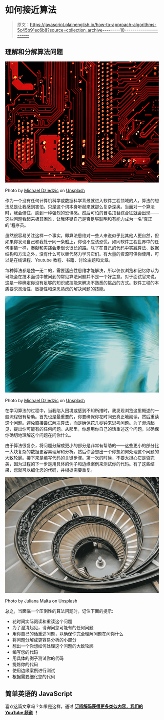 # 如何接近算法

> 原文：<https://javascript.plainenglish.io/how-to-approach-algorithms-5c45b91ec6b8?source=collection_archive---------10----------------------->

## 理解和分解算法问题

![](img/9d0bf0cc514b23385dc323e49be3d49e.png)

Photo by [Michael Dziedzic](https://unsplash.com/@lazycreekimages?utm_source=unsplash&utm_medium=referral&utm_content=creditCopyText) on [Unsplash](https://unsplash.com/s/photos/algorithm?utm_source=unsplash&utm_medium=referral&utm_content=creditCopyText)

作为一个没有任何计算机科学或数据科学背景就进入软件工程领域的人，算法的想法总是让我感到害怕。只是这个词本身听起来就那么复杂深奥。当面对一个算法时，我会僵住，感到一种强烈的恐惧感。然后可怕的冒名顶替综合征就会出现——这些问题看起来极其困难，让我怀疑自己是否足够聪明和有能力成为一名“真正的”程序员。

虽然很容易关注这样一个事实，即算法思维对一些人来说似乎比其他人更自然，但如果你发现自己和我处于同一条船上，你也不应该恐慌。如同软件工程世界中的任何事情一样，奉献和实践会走很长很长的路。除了在自己的代码中实践算法、数据结构和方法之外，没有什么可以替代努力学习它们。有大量的资源可供你使用，可以是在线课程、Youtube 教程、书籍、讨论主题和文章。

每种算法都是独一无二的，需要适应性思维才能解决，所以仅仅浏览和记忆你认为可能会在技术面试中被问到的常见算法问题并不是一个好主意。对于面试官来说，这是一种确定你没有足够的知识或技能来解决不熟悉的挑战的方式。软件工程的本质要求灵活性、敏捷性和深思熟虑的解决问题的技能。

![](img/94f5540d92c7beab9cd082ba2efc3644.png)

Photo by [Michael Dziedzic](https://unsplash.com/@lazycreekimages?utm_source=unsplash&utm_medium=referral&utm_content=creditCopyText) on [Unsplash](https://unsplash.com/s/photos/algorithm?utm_source=unsplash&utm_medium=referral&utm_content=creditCopyText)

在学习算法的过程中，当我陷入困境或感到不知所措时，我发现浏览这里概述的一般流程很有帮助。首先也是最重要的，你要确保你花时间去真正地阅读，然后重读这个问题。避免直接尝试解决算法，而是确保花几秒钟来思考问题。为了澄清起见，提出你可能有的任何问题。从那里，你想用你自己的话重述这个问题，以确保你确切地理解这个问题在问你什么。

由于算法很复杂，将问题分解成更小的部分是非常有帮助的——这些更小的部分比一大块复杂的数据更容易理解和分析。然后你会想出一个你想如何处理这个问题的大致轮廓。接下来是编写代码的关键步骤。第一次的时候，不要太担心它是否完美，因为过程的下一步是用具体的例子和边缘案例来测试你的代码。有了这些结果，您就可以细化您的代码，并根据需要重复。

![](img/326686025e86451aba1d0afe3afbf66c.png)

Photo by [Juliana Malta](https://unsplash.com/@julianamalta?utm_source=unsplash&utm_medium=referral&utm_content=creditCopyText) on [Unsplash](https://unsplash.com/s/photos/fibonacci?utm_source=unsplash&utm_medium=referral&utm_content=creditCopyText)

总之，当面临一个压倒性的算法问题时，记住下面的提示:

*   花时间实际阅读和重读这个问题
*   为了澄清起见，请询问您可能有的任何问题
*   用你自己的话重述问题，以确保你完全理解问题在问你什么
*   将问题分解成更容易分析的小部分
*   想出一个你想如何处理这个问题的大致轮廓
*   编写您的代码
*   用具体的例子测试你的代码
*   提炼你的代码
*   使用边缘案例进行测试
*   根据需要细化您的代码

## 简单英语的 JavaScript

喜欢这篇文章吗？如果是这样，通过 [**订阅解码获得更多类似内容，我们的 YouTube 频道**](https://www.youtube.com/channel/UCtipWUghju290NWcn8jhyAw) **！**